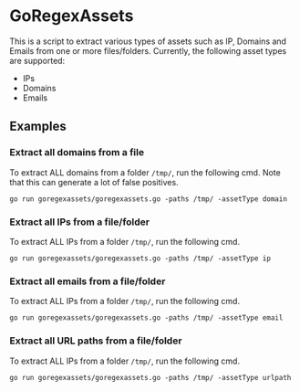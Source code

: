 # GoRegexAssets

This is a script to extract various types of assets such as IP, Domains and Emails from one or more files/folders. Currently, the following asset types are supported: 
* IPs
* Domains
* Emails

## Examples

### Extract all domains from a file
To extract ALL domains from a folder `/tmp/`, run the following cmd. Note that 
this can generate a lot of false positives.

```
go run goregexassets/goregexassets.go -paths /tmp/ -assetType domain
```

### Extract all IPs from a file/folder
To extract ALL IPs from a folder `/tmp/`, run the following cmd. 

```
go run goregexassets/goregexassets.go -paths /tmp/ -assetType ip
```

### Extract all emails from a file/folder
To extract ALL IPs from a folder `/tmp/`, run the following cmd.

```
go run goregexassets/goregexassets.go -paths /tmp/ -assetType email
```

### Extract all URL paths from a file/folder
To extract ALL IPs from a folder `/tmp/`, run the following cmd.

```
go run goregexassets/goregexassets.go -paths /tmp/ -assetType urlpath
```

